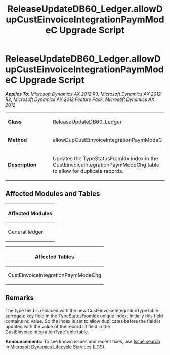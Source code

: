 ﻿---
title: ReleaseUpdateDB60_Ledger.allowDupCustEinvoiceIntegrationPaymModeC Upgrade Script
TOCTitle: ReleaseUpdateDB60_Ledger.allowDupCustEinvoiceIntegrationPaymModeC Upgrade Script
ms:assetid: 3e49c187-5cd9-a0ab-fb92-e9214f70c0e7
ms:mtpsurl: https://msdn.microsoft.com/en-us/library/JJ718763(v=AX.60)
ms:contentKeyID: 49707809
ms.date: 05/18/2015
mtps_version: v=AX.60
---

# ReleaseUpdateDB60\_Ledger.allowDupCustEinvoiceIntegrationPaymModeC Upgrade Script 


_**Applies To:** Microsoft Dynamics AX 2012 R3, Microsoft Dynamics AX 2012 R2, Microsoft Dynamics AX 2012 Feature Pack, Microsoft Dynamics AX 2012_

<table>
<colgroup>
<col style="width: 50%" />
<col style="width: 50%" />
</colgroup>
<tbody>
<tr class="odd">
<td><p><strong>Class</strong></p></td>
<td><p>ReleaseUpdateDB60_Ledger</p></td>
</tr>
<tr class="even">
<td><p><strong>Method</strong></p></td>
<td><p>allowDupCustEinvoiceIntegrationPaymModeC</p></td>
</tr>
<tr class="odd">
<td><p><strong>Description</strong></p></td>
<td><p>Updates the TypeStatusFromIdx index in the CustEinvoiceIntegrationPaymModeChg table to allow for duplicate records.</p></td>
</tr>
</tbody>
</table>


## Affected Modules and Tables

<table>
<colgroup>
<col style="width: 100%" />
</colgroup>
<thead>
<tr class="header">
<th><p>Affected Modules</p></th>
</tr>
</thead>
<tbody>
<tr class="odd">
<td><p>General ledger</p></td>
</tr>
</tbody>
</table>


<table>
<colgroup>
<col style="width: 100%" />
</colgroup>
<thead>
<tr class="header">
<th><p>Affected Tables</p></th>
</tr>
</thead>
<tbody>
<tr class="odd">
<td><p>CustEinvoiceIntegrationPaymModeChg</p></td>
</tr>
</tbody>
</table>


## Remarks

The type field is replaced with the new CustEinvoiceIntegrationTypeTable surrogate key field in the TypeStatusFromIdx unique index. Initially this field contains no value. So the index is set to allow duplicates before the field is updated with the value of the record ID field in the CustEinvoiceIntegrationTypeTable table.

  
**Announcements:** To see known issues and recent fixes, use [Issue search](http://go.microsoft.com/fwlink/?linkid=389258) in [Microsoft Dynamics Lifecycle Services](http://go.microsoft.com/fwlink/?linkid=306505) (LCS).

